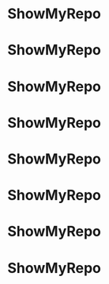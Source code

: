 # ShowMyRepo
# ShowMyRepo
# ShowMyRepo
# ShowMyRepo
# ShowMyRepo
# ShowMyRepo
# ShowMyRepo
# ShowMyRepo
